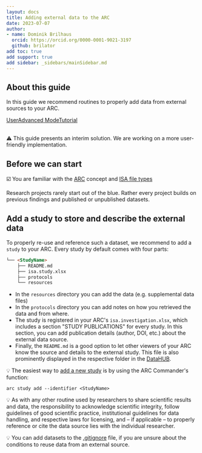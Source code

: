 ```yaml
---
layout: docs
title: Adding external data to the ARC
date: 2023-07-07
author:
- name: Dominik Brilhaus
  orcid: https://orcid.org/0000-0001-9021-3197
  github: brilator
add toc: true
add support: true
add sidebar: _sidebars/mainSidebar.md
---
```


## About this guide

In this guide we recommend routines to properly add data from external sources to your ARC. 

<a href="./index.html">
    <span class="badge-category">User</span><span class="badge-selected" id="badge-advanced">Advanced</span>
    <span class="badge-category">Mode</span><span class="badge-selected" id="badge-tutorial">Tutorial</span>    
</a>

<br>
<br>

:warning:
This guide presents an interim solution. We are working on a more user-friendly implementation.

## Before we can start

:ballot_box_with_check: You are familiar with the [ARC](./../implementation/AnnotatedResearchContext.html) concept and [ISA file types](./isa_FileTypes.html)

Research projects rarely start out of the blue. Rather every project builds on previous findings and published or unpublished datasets.

## Add a study to store and describe the external data

To properly re-use and reference such a dataset, we recommend to add a `study` to your ARC. Every study by default comes with four parts: 

```markdown
└── <StudyName>
    ├── README.md
    ├── isa.study.xlsx
    ├── protocols
    └── resources
```

- In the `resources` directory you can add the data (e.g. supplemental data files)
- In the `protocols` directory you can add notes on how you retrieved the data and from where.
- The study is registered in your ARC's `isa.investigation.xlsx`, which includes a section "STUDY PUBLICATIONS" for every study. In this section, you can add publication details (author, DOI, etc.) about the external data source.
- Finally, the `README.md` is a good option to let other viewers of your ARC know the source and details to the external study. This file is also prominently displayed in the respective folder in the [DataHUB](./../implementation/DataHub.html). 


:bulb: The easiest way to [add a new study](./../ArcCommanderManual/arc_isa_study.html) is by using the ARC Commander's function:
```
arc study add --identifier <StudyName>
``` 

:bulb: As with any other routine used by researchers to share scientific results and data, the responsibility to acknowledge scientific integrity, follow guidelines of good scientific practice, institutional guidelines for data handling, and respective laws for licensing, and &ndash; if applicable  &ndash; to properly reference or cite the data source lies with the individual researcher.

:bulb: You can add datasets to the [.gitignore](./arc_gitignore.html) file, if you are unsure about the conditions to reuse data from an external source. 